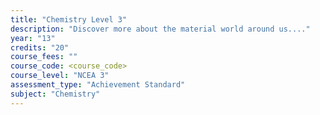 ```yaml
---
title: "Chemistry Level 3"
description: "Discover more about the material world around us...."
year: "13"
credits: "20"
course_fees: ""
course_code: <course_code>
course_level: "NCEA 3"
assessment_type: "Achievement Standard"
subject: "Chemistry"
---
```

